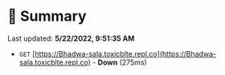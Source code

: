 # 📖 Summary
Last updated: **5/22/2022, 9:51:35 AM**

- `GET` [https://Bhadwa-sala.toxicblte.repl.co](https://Bhadwa-sala.toxicblte.repl.co) - **Down** (275ms)
